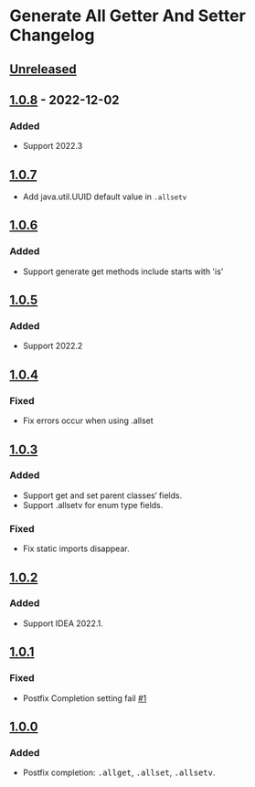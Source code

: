 <!-- Keep a Changelog guide -> https://keepachangelog.com -->

# Generate All Getter And Setter Changelog

## [Unreleased]

## [1.0.8] - 2022-12-02

### Added
- Support 2022.3

## [1.0.7]
- Add java.util.UUID default value in `.allsetv`

## [1.0.6]

### Added
- Support generate get methods include starts with 'is'

## [1.0.5]

### Added
- Support 2022.2

## [1.0.4]

### Fixed
- Fix errors occur when using .allset

## [1.0.3]

### Added
- Support get and set parent classes‘ fields.
- Support .allsetv for enum type fields.

### Fixed
- Fix static imports disappear.

## [1.0.2]

### Added
- Support IDEA 2022.1.

## [1.0.1]

### Fixed
- Postfix Completion setting fail [#1](https://github.com/LiLittleCat/intellij-generate-all-getter-and-setter/issues/1)

## [1.0.0]

### Added
- Postfix completion: <kbd>.allget</kbd>, <kbd>.allset</kbd>, <kbd>.allsetv</kbd>.

[Unreleased]: https://github.com/LiLittleCat/intellij-generate-all-getter-and-setter/compare/v1.0.8...HEAD
[1.0.8]: https://github.com/LiLittleCat/intellij-generate-all-getter-and-setter/compare/v1.0.7...v1.0.8
[1.0.7]: https://github.com/LiLittleCat/intellij-generate-all-getter-and-setter/compare/v1.0.6...v1.0.7
[1.0.6]: https://github.com/LiLittleCat/intellij-generate-all-getter-and-setter/compare/v1.0.5...v1.0.6
[1.0.5]: https://github.com/LiLittleCat/intellij-generate-all-getter-and-setter/compare/v1.0.4...v1.0.5
[1.0.4]: https://github.com/LiLittleCat/intellij-generate-all-getter-and-setter/compare/v1.0.3...v1.0.4
[1.0.3]: https://github.com/LiLittleCat/intellij-generate-all-getter-and-setter/compare/v1.0.2...v1.0.3
[1.0.2]: https://github.com/LiLittleCat/intellij-generate-all-getter-and-setter/compare/v1.0.1...v1.0.2
[1.0.1]: https://github.com/LiLittleCat/intellij-generate-all-getter-and-setter/compare/v1.0.0...v1.0.1
[1.0.0]: https://github.com/LiLittleCat/intellij-generate-all-getter-and-setter/commits/v1.0.0
